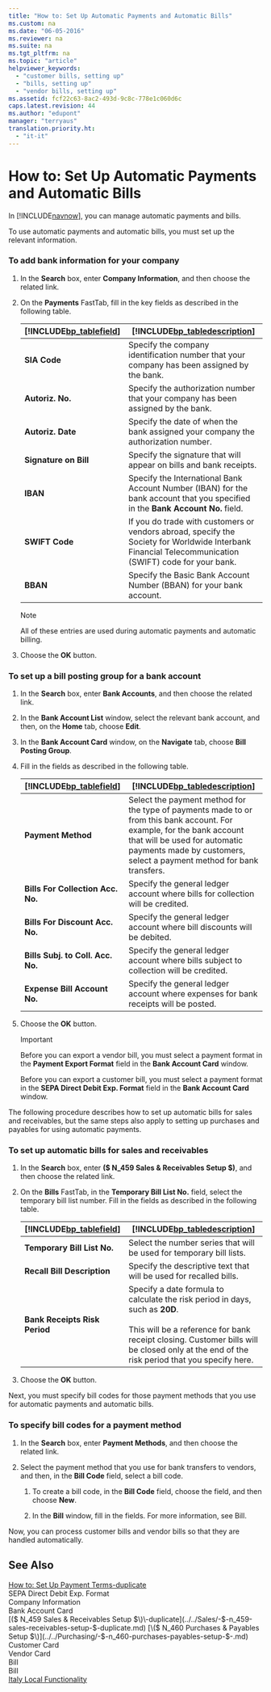 ```yaml
---
title: "How to: Set Up Automatic Payments and Automatic Bills"
ms.custom: na
ms.date: "06-05-2016"
ms.reviewer: na
ms.suite: na
ms.tgt_pltfrm: na
ms.topic: "article"
helpviewer_keywords: 
  - "customer bills, setting up"
  - "bills, setting up"
  - "vendor bills, setting up"
ms.assetid: fcf22c63-8ac2-493d-9c8c-778e1c060d6c
caps.latest.revision: 44
ms.author: "edupont"
manager: "terryaus"
translation.priority.ht: 
  - "it-it"
---
```

# How to: Set Up Automatic Payments and Automatic Bills
In [!INCLUDE[navnow](../../ApplicationDesign/includes/navnow_md.md)], you can manage automatic payments and bills.  
  
 To use automatic payments and automatic bills, you must set up the relevant information.  
  
### To add bank information for your company  
  
1.  In the **Search** box, enter **Company Information**, and then choose the related link.  
  
2.  On the **Payments** FastTab, fill in the key fields as described in the following table.  
  
    |[!INCLUDE[bp_tablefield](../../ApplicationDesign/includes/bp_tablefield_md.md)]|[!INCLUDE[bp_tabledescription](../../ApplicationDesign/includes/bp_tabledescription_md.md)]|  
    |---------------------------------|---------------------------------------|  
    |**SIA Code**|Specify the company identification number that your company has been assigned by the bank.|  
    |**Autoriz. No.**|Specify the authorization number that your company has been assigned by the bank.|  
    |**Autoriz. Date**|Specify the date of when the bank assigned your company the authorization number.|  
    |**Signature on Bill**|Specify the signature that will appear on bills and bank receipts.|  
    |**IBAN**|Specify the International Bank Account Number \(IBAN\) for the bank account that you specified in the **Bank Account No.** field.|  
    |**SWIFT Code**|If you do trade with customers or vendors abroad, specify the Society for Worldwide Interbank Financial Telecommunication \(SWIFT\) code for your bank.|  
    |**BBAN**|Specify the Basic Bank Account Number \(BBAN\) for your bank account.|  
  
    > [!NOTE]  
    >  All of these entries are used during automatic payments and automatic billing.  
  
3.  Choose the **OK** button.  
  
### To set up a bill posting group for a bank account  
  
1.  In the **Search** box, enter **Bank Accounts**, and then choose the related link.  
  
2.  In the **Bank Account List** window, select the relevant bank account, and then, on the **Home** tab, choose **Edit**.  
  
3.  In the **Bank Account Card** window, on the **Navigate** tab, choose **Bill Posting Group**.  
  
4.  Fill in the fields as described in the following table.  
  
    |[!INCLUDE[bp_tablefield](../../ApplicationDesign/includes/bp_tablefield_md.md)]|[!INCLUDE[bp_tabledescription](../../ApplicationDesign/includes/bp_tabledescription_md.md)]|  
    |---------------------------------|---------------------------------------|  
    |**Payment Method**|Select the payment method for the type of payments made to or from this bank account. For example, for the bank account that will be used for automatic payments made by customers, select a payment method for bank transfers.|  
    |**Bills For Collection Acc. No.**|Specify the general ledger account where bills for collection will be credited.|  
    |**Bills For Discount Acc. No.**|Specify the general ledger account where bill discounts will be debited.|  
    |**Bills Subj. to Coll. Acc. No.**|Specify the general ledger account where bills subject to collection will be credited.|  
    |**Expense Bill Account No.**|Specify the general ledger account where expenses for bank receipts will be posted.|  
  
5.  Choose the **OK** button.  
  
    > [!IMPORTANT]  
    >  Before you can export a vendor bill, you must select a payment format in the **Payment Export Format** field in the **Bank Account Card** window.  
    >   
    >  Before you can export a customer bill, you must select a payment format in the **SEPA Direct Debit Exp. Format** field in the **Bank Account Card** window.  
  
 The following procedure describes how to set up automatic bills for sales and receivables, but the same steps also apply to setting up purchases and payables for using automatic payments.  
  
### To set up automatic bills for sales and receivables  
  
1.  In the **Search** box, enter **\($ N\_459 Sales & Receivables Setup $\)**, and then choose the related link.  
  
2.  On the **Bills** FastTab, in the **Temporary Bill List No.** field, select the temporary bill list number. Fill in the fields as described in the following table.  
  
    |[!INCLUDE[bp_tablefield](../../ApplicationDesign/includes/bp_tablefield_md.md)]|[!INCLUDE[bp_tabledescription](../../ApplicationDesign/includes/bp_tabledescription_md.md)]|  
    |---------------------------------|---------------------------------------|  
    |**Temporary Bill List No.**|Select the number series that will be used for temporary bill lists.|  
    |**Recall Bill Description**|Specify the descriptive text that will be used for recalled bills.|  
    |**Bank Receipts Risk Period**|Specify a date formula to calculate the risk period in days, such as **20D**.<br /><br /> This will be a reference for bank receipt closing. Customer bills will be closed only at the end of the risk period that you specify here.|  
  
3.  Choose the **OK** button.  
  
 Next, you must specify bill codes for those payment methods that you use for automatic payments and automatic bills.  
  
### To specify bill codes for a payment method  
  
1.  In the **Search** box, enter **Payment Methods**, and then choose the related link.  
  
2.  Select the payment method that you use for bank transfers to vendors, and then, in the **Bill Code** field, select a bill code.  
  
    1.  To create a bill code, in the **Bill Code** field, choose the field, and then choose **New**.  
  
    2.  In the **Bill** window, fill in the fields. For more information, see Bill.  
  
 Now, you can process customer bills and vendor bills so that they are handled automatically.  
  
## See Also  
 [How to: Set Up Payment Terms\-duplicate](../../LocalFunctionalityForMicrosoftDynamicsNav2016/Italy/how-to-set-up-payment-terms-duplicate.md)   
 SEPA Direct Debit Exp. Format   
 Company Information   
 Bank Account Card   
 [\($ N\_459 Sales & Receivables Setup $\)\-duplicate](../../Sales/-$-n_459-sales-receivables-setup-$-duplicate.md)   
 [\($ N\_460 Purchases & Payables Setup $\)](../../Purchasing/-$-n_460-purchases-payables-setup-$-.md)   
 Customer Card   
 Vendor Card   
 Bill   
 Bill   
 [Italy Local Functionality](../../LocalFunctionalityForMicrosoftDynamicsNav2016/Italy/italy-local-functionality.md)